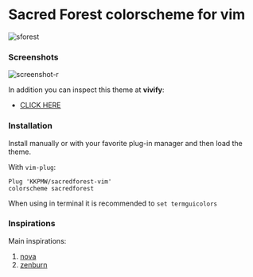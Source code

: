 # Sacred Forest colorscheme for vim #

![sforest](https://i.imgur.com/BygNPLS.jpg)

### Screenshots ###

![screenshot-r](https://i.imgur.com/znw5UJ0.png)

In addition you can inspect this theme at **vivify**:

* [CLICK HERE](http://bytefluent.com/vivify/index.php?remote=raw.githubusercontent.com%2FKKPMW%2Fmoonshine-vim%2Fmaster%2Fcolors%2Fmoonshine_minimal.vim)

### Installation ###

Install manually or with your favorite plug-in manager and then load the theme.

With `vim-plug`:

    Plug 'KKPMW/sacredforest-vim'
    colorscheme sacredforest

When using in terminal it is recommended to `set termguicolors`

### Inspirations ###

Main inspirations:

1. [nova](https://github.com/trevordmiller/nova-vim)
2. [zenburn](http://kippura.org/zenburnpage/)

